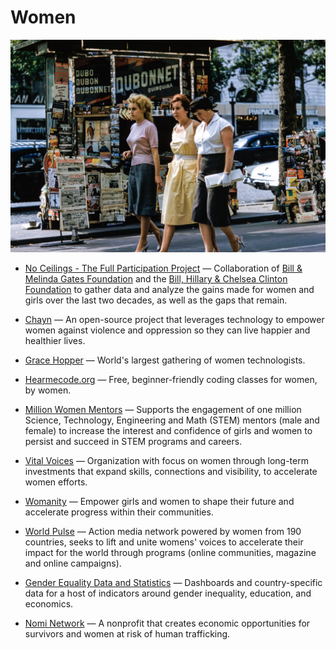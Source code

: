# Women

![women](../../images/women.jpg)

- [No Ceilings - The Full Participation Project](http://noceilings.org) — Collaboration of [Bill & Melinda Gates Foundation](https://www.gatesfoundation.org) and the [Bill, Hillary & Chelsea Clinton Foundation](https://www.clintonfoundation.org) to gather data and analyze the gains made for women and girls over the last two decades, as well as the gaps that remain.

- [Chayn](https://chayn.co) — An open-source project that leverages technology to empower women against violence and oppression so they can live happier and healthier lives.

- [Grace Hopper](https://gracehopper.org) — World's largest gathering of women technologists.

- [Hearmecode.org](https://hearmecode.org) — Free, beginner-friendly coding classes for women, by women.

- [Million Women Mentors](https://www.millionwomenmentors.org) — Supports the engagement of one million Science, Technology, Engineering and Math (STEM) mentors (male and female) to increase the interest and confidence of girls and women to persist and succeed in STEM programs and careers.

- [Vital Voices](https://www.vitalvoices.org) — Organization with focus on women through long-term investments that expand skills, connections and visibility, to accelerate women efforts.

- [Womanity](https://www.womanity.org) — Empower girls and women to shape their future and accelerate progress within their communities.

- [World Pulse](https://worldpulse.com) — Action media network powered by women from 190 countries, seeks to lift and unite womens' voices to accelerate their impact for the world through programs (online communities, magazine and online campaigns).

- [Gender Equality Data and Statistics](http://datatopics.worldbank.org/gender) — Dashboards and country-specific data for a host of indicators around gender inequality, education, and economics.

- [Nomi Network](https://www.nominetwork.org) — A nonprofit that creates economic opportunities for survivors and women at risk of human trafficking.
